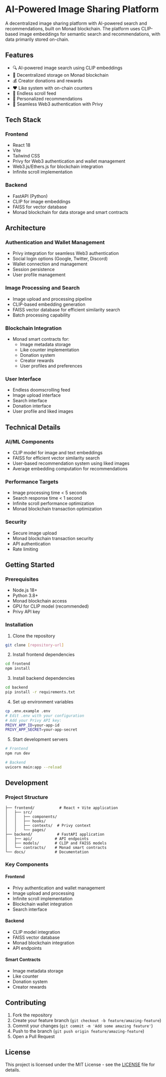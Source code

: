 # AI-Powered Image Sharing Platform

A decentralized image sharing platform with AI-powered search and recommendations, built on Monad blockchain. The platform uses CLIP-based image embeddings for semantic search and recommendations, with data primarily stored on-chain.

## Features

- 🔍 AI-powered image search using CLIP embeddings
- 💾 Decentralized storage on Monad blockchain
- 💰 Creator donations and rewards
- ♥️ Like system with on-chain counters
- 🔄 Endless scroll feed
- 🎯 Personalized recommendations
- 🔐 Seamless Web3 authentication with Privy

## Tech Stack

### Frontend
- React 18
- Vite
- Tailwind CSS
- Privy for Web3 authentication and wallet management
- Web3.js/Ethers.js for blockchain integration
- Infinite scroll implementation

### Backend
- FastAPI (Python)
- CLIP for image embeddings
- FAISS for vector database
- Monad blockchain for data storage and smart contracts

## Architecture

### Authentication and Wallet Management
- Privy integration for seamless Web3 authentication
- Social login options (Google, Twitter, Discord)
- Wallet connection and management
- Session persistence
- User profile management

### Image Processing and Search
- Image upload and processing pipeline
- CLIP-based embedding generation
- FAISS vector database for efficient similarity search
- Batch processing capability

### Blockchain Integration
- Monad smart contracts for:
  - Image metadata storage
  - Like counter implementation
  - Donation system
  - Creator rewards
  - User profiles and preferences

### User Interface
- Endless doomscrolling feed
- Image upload interface
- Search interface
- Donation interface
- User profile and liked images

## Technical Details

### AI/ML Components
- CLIP model for image and text embeddings
- FAISS for efficient vector similarity search
- User-based recommendation system using liked images
- Average embedding computation for recommendations

### Performance Targets
- Image processing time < 5 seconds
- Search response time < 1 second
- Infinite scroll performance optimization
- Monad blockchain transaction optimization

### Security
- Secure image upload
- Monad blockchain transaction security
- API authentication
- Rate limiting

## Getting Started

### Prerequisites
- Node.js 18+
- Python 3.8+
- Monad blockchain access
- GPU for CLIP model (recommended)
- Privy API key

### Installation

1. Clone the repository
```bash
git clone [repository-url]
```

2. Install frontend dependencies
```bash
cd frontend
npm install
```

3. Install backend dependencies
```bash
cd backend
pip install -r requirements.txt
```

4. Set up environment variables
```bash
cp .env.example .env
# Edit .env with your configuration
# Add your Privy API key:
PRIVY_APP_ID=your-app-id
PRIVY_APP_SECRET=your-app-secret
```

5. Start development servers
```bash
# Frontend
npm run dev

# Backend
uvicorn main:app --reload
```

## Development

### Project Structure
```
├── frontend/           # React + Vite application
│   ├── src/
│   │   ├── components/
│   │   ├── hooks/
│   │   ├── contexts/  # Privy context
│   │   └── pages/
├── backend/           # FastAPI application
│   ├── api/          # API endpoints
│   ├── models/       # CLIP and FAISS models
│   └── contracts/    # Monad smart contracts
└── docs/             # Documentation
```

### Key Components

#### Frontend
- Privy authentication and wallet management
- Image upload and processing
- Infinite scroll implementation
- Blockchain wallet integration
- Search interface

#### Backend
- CLIP model integration
- FAISS vector database
- Monad blockchain integration
- API endpoints

#### Smart Contracts
- Image metadata storage
- Like counter
- Donation system
- Creator rewards

## Contributing

1. Fork the repository
2. Create your feature branch (`git checkout -b feature/amazing-feature`)
3. Commit your changes (`git commit -m 'Add some amazing feature'`)
4. Push to the branch (`git push origin feature/amazing-feature`)
5. Open a Pull Request

## License

This project is licensed under the MIT License - see the [LICENSE](LICENSE) file for details.
